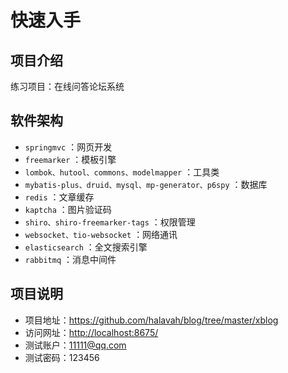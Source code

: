 # 快速入手

## 项目介绍

练习项目：在线问答论坛系统

## 软件架构

- `springmvc` ：网页开发
- `freemarker` ：模板引擎
- `lombok、hutool、commons、modelmapper` ：工具类
- `mybatis-plus、druid、mysql、mp-generator、p6spy` ：数据库
- `redis` ：文章缓存
- `kaptcha` ：图片验证码
- `shiro、shiro-freemarker-tags` ：权限管理
- `websocket、tio-websocket` ：网络通讯
- `elasticsearch` ：全文搜索引擎
- `rabbitmq` ：消息中间件

## 项目说明

- 项目地址：<https://github.com/halavah/blog/tree/master/xblog>
- 访问网址：<http://localhost:8675/>
- 测试账户：11111@qq.com
- 测试密码：123456
